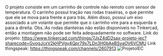 O projeto consiste em um carrinho de controle não remoto com sensor de temperatura. O carrinho possui tração nas rodas traseiras, o que permite que ele se mova para frente e para trás. Além disso, possui um eixo associado a um volante que permite que o carrinho vire para a esquerda e para a direita. Obs.:As rodas dianteiras não estão disponíveis no Tinkercad, então a montagem não pode ser feita adequadamente no software.
Link do projeto: https://www.tinkercad.com/things/7JxZ4dD2sax-projeto-iec?sharecode=GvogJcxV2kHPVgy4Qpr79x7LDn3H0bAeBSyaOV6VCMU 
Link thingspeak: https://thingspeak.com/channels/2607913
![ProjetoIEC](https://github.com/user-attachments/assets/4e2cad19-edf2-45d4-ba21-8d1454581122)
